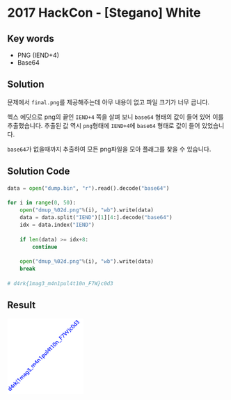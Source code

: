 # 2017 HackCon - [Stegano] White

## Key words

- PNG (IEND+4)
- Base64

## Solution

문제에서 `final.png`를 제공해주는데 아무 내용이 없고 파일 크기가 너무 큽니다.

헥스 에딧으로 png의 끝인 `IEND+4` 쪽을 살펴 보니 `base64` 형태의 값이 들어 있어 이를 추출했습니다. 추출된 값 역시 `png`형태에 `IEND+4`에 `base64` 형태로 값이 들어 있었습니다.

`base64`가 없을때까지 추출하여 모든 png파일을 모아 플래그를 찾을 수 있습니다.

## Solution Code 

```python
data = open("dump.bin", "r").read().decode("base64")

for i in range(0, 50):
    open("dmup_%02d.png"%(i), "wb").write(data)
    data = data.split("IEND")[1][4:].decode("base64")
    idx = data.index("IEND")

    if len(data) >= idx+8:
        continue

    open("dmup_%02d.png"%(i), "wb").write(data)
    break

# d4rk{1mag3_m4n1pul4t10n_F7W}c0d3
```

## Result

![](./flag.png)